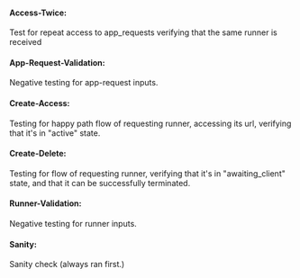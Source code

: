 #### Access-Twice:
Test for repeat access to app_requests verifying that the same runner is received
#### App-Request-Validation:
Negative testing for app-request inputs.
#### Create-Access:
Testing for happy path flow of requesting runner, accessing its url, verifying that it's in "active" state.
#### Create-Delete:
Testing for flow of requesting runner, verifying that it's in "awaiting_client" state, and that it can be successfully terminated.
#### Runner-Validation:
Negative testing for runner inputs.
#### Sanity:
Sanity check (always ran first.)
